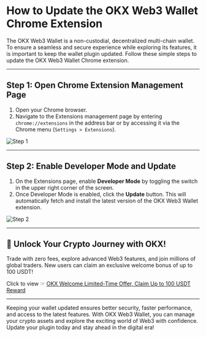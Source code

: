 # How to Update the OKX Web3 Wallet Chrome Extension

The OKX Web3 Wallet is a non-custodial, decentralized multi-chain wallet. To ensure a seamless and secure experience while exploring its features, it is important to keep the wallet plugin updated. Follow these simple steps to update the OKX Web3 Wallet Chrome extension.

---

## Step 1: Open Chrome Extension Management Page

1. Open your Chrome browser.
2. Navigate to the Extensions management page by entering `chrome://extensions` in the address bar or by accessing it via the Chrome menu (`Settings > Extensions`).

![Step 1](https://www.okx.com/cdn/assets/plugins/announcements/contentful/tofttmniq0qv/4Sr9uEdpXlXYOQjXmr59Zm/1f37425d9627596e48b625f087585281/1-1.png)

---

## Step 2: Enable Developer Mode and Update

1. On the Extensions page, enable **Developer Mode** by toggling the switch in the upper right corner of the screen.
2. Once Developer Mode is enabled, click the **Update** button. This will automatically fetch and install the latest version of the OKX Web3 Wallet extension.

![Step 2](https://www.okx.com/cdn/assets/plugins/announcements/contentful/tofttmniq0qv/5La428rjIJxNDO4bglxZIo/4a1e2fb21f372a050b72765efa77ae5c/2-2.png)

---

## 🚀 Unlock Your Crypto Journey with OKX!

Trade with zero fees, explore advanced Web3 features, and join millions of global traders. New users can claim an exclusive welcome bonus of up to 100 USDT! 

Click to view ☞ [OKX Welcome Limited-Time Offer, Claim Up to 100 USDT Reward](https://bit.ly/OKXe)

---

Keeping your wallet updated ensures better security, faster performance, and access to the latest features. With OKX Web3 Wallet, you can manage your crypto assets and explore the exciting world of Web3 with confidence. Update your plugin today and stay ahead in the digital era!
